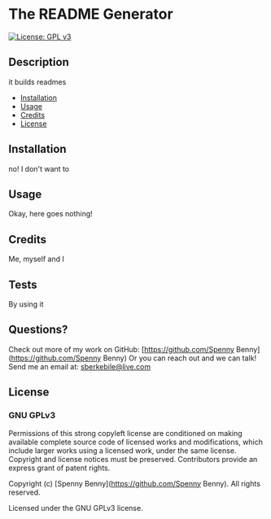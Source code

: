 
  # The README Generator
  
  [![License: GPL v3](https://img.shields.io/badge/License-GPL%20v3-blue.svg)](http://www.gnu.org/licenses/gpl-3.0)
      
  
  ## Description
  it builds readmes

  * [Installation](#installation)
  * [Usage](#usage)
  * [Credits](#credits)
  * [License](#license)

  ## Installation
  no! I don't want to

  ## Usage
  Okay, here goes nothing!

  ## Credits
  Me, myself and I

  ## Tests
  By using it

  ## Questions?
  Check out more of my work on GitHub: [https://github.com/Spenny Benny](https://github.com/Spenny Benny) 
  Or you can reach out and we can talk! Send me an email at: <sberkebile@live.com>

  ## License 
  
  ### GNU GPLv3
  Permissions of this strong copyleft license are conditioned on making available complete source code of 
  licensed works and modifications, which include larger works using a licensed work, under the same license. 
  Copyright and license notices must be preserved. Contributors provide an express grant of patent rights.
  

  Copyright (c) [Spenny Benny](https://github.com/Spenny Benny). All rights reserved.
  
  Licensed under the GNU GPLv3 license.
